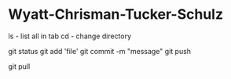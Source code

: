 # Wyatt-Chrisman-Tucker-Schulz


ls - list all in tab
cd - change directory 

git status
git add 'file'
git commit -m "message"
git push 

git pull
